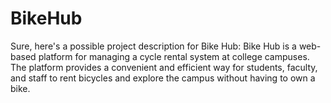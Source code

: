 # BikeHub
 Sure, here's a possible project description for Bike Hub:  Bike Hub is a web-based platform for managing a cycle rental system at college campuses. The platform provides a convenient and efficient way for students, faculty, and staff to rent bicycles and explore the campus without having to own a bike.
